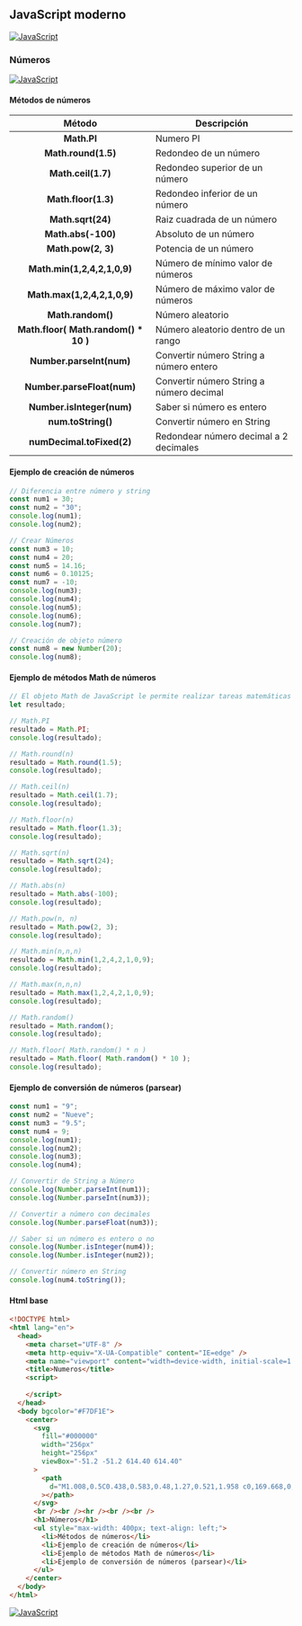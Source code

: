 ## JavaScript moderno
[![JavaScript](https://img.shields.io/badge/JavaScript-F7DF1E?style=for-the-badge&logo=javascript&logoColor=white&labelColor=101010)](https://github.com/Alberto-mt/JavaScript_JQuery/blob/main/JavaScript/Apuntes/index.md)

### Números
[![JavaScript](https://img.shields.io/badge/Numeros-c08a44?style=for-the-badge&logo=javascript&logoColor=white&labelColor=101010)](https://github.com/Alberto-mt/JavaScript_JQuery/blob/main/JavaScript/Apuntes/categories/Numeros.md)

#### Métodos de números
| Método  | Descripción  |
|:-:|---|
| **Math.PI**  | Numero PI  |
| **Math.round(1.5)**  | Redondeo de un número  |
| **Math.ceil(1.7)**  | Redondeo superior de un número  |
| **Math.floor(1.3)**  | Redondeo inferior de un número  |
| **Math.sqrt(24)**  | Raiz cuadrada de un número  |
| **Math.abs(-100)**  | Absoluto de un número  |
| **Math.pow(2, 3)**  | Potencia de un número  |
| **Math.min(1,2,4,2,1,0,9)**  | Número de mínimo valor de números  |
| **Math.max(1,2,4,2,1,0,9)**  | Número de máximo valor de números  |
| **Math.random()**  | Número aleatorio  |
| **Math.floor( Math.random() * 10 )**  | Número aleatorio dentro de un rango  |
| **Number.parseInt(num)**  | Convertir número String a número entero  |
| **Number.parseFloat(num)**  | Convertir número String a número decimal  |
| **Number.isInteger(num)**  | Saber si número es entero  |
| **num.toString()**  | Convertir número en String  |
| **numDecimal.toFixed(2)**  | Redondear número decimal a 2 decimales  |

#### Ejemplo de creación de números
```js
// Diferencia entre número y string
const num1 = 30;
const num2 = "30";
console.log(num1);
console.log(num2);

// Crear Números
const num3 = 10;
const num4 = 20;
const num5 = 14.16;
const num6 = 0.10125;
const num7 = -10;
console.log(num3);
console.log(num4);
console.log(num5);
console.log(num6);
console.log(num7);

// Creación de objeto número
const num8 = new Number(20);
console.log(num8);
```



#### Ejemplo de métodos Math de números
```js
// El objeto Math de JavaScript le permite realizar tareas matemáticas con números
let resultado;

// Math.PI
resultado = Math.PI;
console.log(resultado);

// Math.round(n)
resultado = Math.round(1.5);
console.log(resultado);

// Math.ceil(n)
resultado = Math.ceil(1.7);
console.log(resultado);

// Math.floor(n)
resultado = Math.floor(1.3);
console.log(resultado);

// Math.sqrt(n)
resultado = Math.sqrt(24);
console.log(resultado);

// Math.abs(n)
resultado = Math.abs(-100);
console.log(resultado);

// Math.pow(n, n)
resultado = Math.pow(2, 3);
console.log(resultado);

// Math.min(n,n,n)
resultado = Math.min(1,2,4,2,1,0,9);
console.log(resultado);

// Math.max(n,n,n)
resultado = Math.max(1,2,4,2,1,0,9);
console.log(resultado);

// Math.random()
resultado = Math.random();
console.log(resultado);

// Math.floor( Math.random() * n )
resultado = Math.floor( Math.random() * 10 );
console.log(resultado);
```

#### Ejemplo de conversión de números (parsear)
```js
const num1 = "9";
const num2 = "Nueve";
const num3 = "9.5";
const num4 = 9;
console.log(num1);
console.log(num2);
console.log(num3);
console.log(num4);

// Convertir de String a Número
console.log(Number.parseInt(num1));
console.log(Number.parseInt(num3));

// Convertir a número con decimales
console.log(Number.parseFloat(num3));

// Saber si un número es entero o no
console.log(Number.isInteger(num4));
console.log(Number.isInteger(num2));

// Convertir número en String
console.log(num4.toString());
```

#### Html base
```html
<!DOCTYPE html>
<html lang="en">
  <head>
    <meta charset="UTF-8" />
    <meta http-equiv="X-UA-Compatible" content="IE=edge" />
    <meta name="viewport" content="width=device-width, initial-scale=1.0" />
    <title>Numeros</title>
    <script>
      
    </script>
  </head>
  <body bgcolor="#F7DF1E">
    <center>
      <svg
        fill="#000000"
        width="256px"
        height="256px"
        viewBox="-51.2 -51.2 614.40 614.40"
      >
        <path
          d="M1.008,0.5C0.438,0.583,0.48,1.27,0.521,1.958 c0,169.668,0,339.31,0,508.974c169.364,1.135,340.808,0.162,510.979,0.486c0-170.309,0-340.61,0-510.918 C341.342,0.5,171.167,0.5,1.008,0.5z M259.893,452.167c-11.822,11.919-30.478,18.938-53.429,18.938 c-37.643,0-58.543-18.34-71.884-43.711c12.842-8.2,25.966-16.122,39.344-23.795c5.456,15.262,23.886,32.42,44.683,21.857 c13.183-6.699,11.661-27.01,11.661-49.054c0-45.773,0-98.578,0-139.872c-0.042-0.688-0.083-1.375,0.482-1.458 c15.707,0,31.413,0,47.116,0c0,36.788,0,78.402,0,117.529C277.866,395.199,280.91,430.988,259.893,452.167z M470.696,409.917 c-2.674,39.884-35.243,61.063-79.17,61.188c-43.062,0.124-70.624-19.013-87.433-48.567c12.085-8.317,25.778-15.017,38.375-22.822 c10.08,15.761,27.537,30.91,53.429,28.652c16.131-1.406,34.856-14.555,24.285-34.482c-5.127-9.66-17.516-14.567-28.656-19.425 c-35.352-15.424-76.828-29.571-72.861-84.992c1.327-18.514,9.852-31.525,20.889-40.796c11.311-9.5,26.46-15.867,46.629-16.511 c36.629-1.173,56.723,15.12,70.429,37.884c-11.664,8.891-24.514,16.608-37.401,24.281c-4.229-12.995-24.644-25.658-41.772-17.969 c-7.789,3.493-14.788,13.761-10.684,26.224c3.66,11.115,18.589,17.199,30.599,22.344 C433.706,340.486,474.331,355.693,470.696,409.917z"
        ></path>
      </svg>
      <br /><br /><hr /><br /><br />
      <h1>Números</h1>
      <ul style="max-width: 400px; text-align: left;">
        <li>Métodos de números</li>
        <li>Ejemplo de creación de números</li>
        <li>Ejemplo de métodos Math de números</li>
        <li>Ejemplo de conversión de números (parsear)</li>
      </ul>
    </center>
  </body>
</html>
```

[![JavaScript](https://img.shields.io/badge/Numeros-c08a44?style=for-the-badge&label=&#9650;&logoColor=white&labelColor=101010)](https://github.com/Alberto-mt/JavaScript_JQuery/blob/main/JavaScript/Apuntes/categories/Numeros.md)
